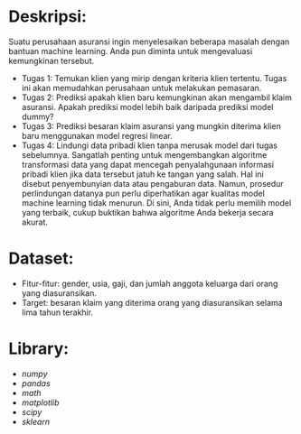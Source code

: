 # Deskripsi:
Suatu perusahaan asuransi ingin menyelesaikan beberapa masalah dengan bantuan machine learning. Anda pun diminta untuk mengevaluasi kemungkinan tersebut.
- Tugas 1: Temukan klien yang mirip dengan kriteria klien tertentu. Tugas ini akan memudahkan perusahaan untuk melakukan pemasaran.
- Tugas 2: Prediksi apakah klien baru kemungkinan akan mengambil klaim asuransi. Apakah prediksi model lebih baik daripada prediksi model dummy?
- Tugas 3: Prediksi besaran klaim asuransi yang mungkin diterima klien baru menggunakan model regresi linear.
- Tugas 4: Lindungi data pribadi klien tanpa merusak model dari tugas sebelumnya. Sangatlah penting untuk mengembangkan algoritme transformasi data yang dapat mencegah penyalahgunaan informasi pribadi klien jika data tersebut jatuh ke tangan yang salah. Hal ini disebut penyembunyian data atau pengaburan data. Namun, prosedur perlindungan datanya pun perlu diperhatikan agar kualitas model machine learning tidak menurun. Di sini, Anda tidak perlu memilih model yang terbaik, cukup buktikan bahwa algoritme Anda bekerja secara akurat.

# Dataset:
- Fitur-fitur: gender, usia, gaji, dan jumlah anggota keluarga dari orang yang diasuransikan.
- Target: besaran klaim yang diterima orang yang diasuransikan selama lima tahun terakhir.

# Library:
- _numpy_
- _pandas_
- _math_
- _matplotlib_
- _scipy_
- _sklearn_
